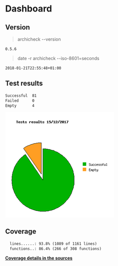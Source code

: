 Dashboard
=========

Version
-------
> archicheck --version

```
0.5.6
```

> date -r archicheck --iso-8601=seconds

```
2018-01-21T22:55:48+01:00
```

Test results
------------
```
Successful  81
Failed      0
Empty       4
```
![](tests.png)

Coverage
--------

```
  lines......: 93.8% (1089 of 1161 lines)
  functions..: 86.4% (266 of 308 functions)
```

[**Coverage details in the sources**](http://lionel.draghi.free.fr/Archicheck/lcov/home/lionel/Proj/Archicheck/src/index-sort-f.html)

